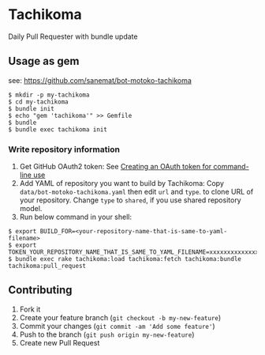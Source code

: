 # Tachikoma

Daily Pull Requester with bundle update

## Usage as gem

see: https://github.com/sanemat/bot-motoko-tachikoma

```
$ mkdir -p my-tachikoma
$ cd my-tachikoma
$ bundle init
$ echo "gem 'tachikoma'" >> Gemfile
$ bundle
$ bundle exec tachikoma init
```
### Write repository information

1. Get GitHub OAuth2 token: See [Creating an OAuth token for command-line use](https://help.github.com/articles/creating-an-oauth-token-for-command-line-use)
2. Add YAML of repository you want to build by Tachikoma: Copy `data/bot-motoko-tachikoma.yaml` then edit `url` and `type`. to clone URL of your repository. Change `type` to `shared`, if you use shared repository model.
3. Run below command in your shell:                                                                                                               
                                                                                                                                                  
```                                                                                                                                               
$ export BUILD_FOR=<your-repository-name-that-is-same-to-yaml-filename>                                                                           
$ export TOKEN_YOUR_REPOSITORY_NAME_THAT_IS_SAME_TO_YAML_FILENAME=xxxxxxxxxxxxxxxxxxxxxxxxxxxxxxxxxxxxxxxx                                        
$ bundle exec rake tachikoma:load tachikoma:fetch tachikoma:bundle tachikoma:pull_request
```

## Contributing

1. Fork it
2. Create your feature branch (`git checkout -b my-new-feature`)
3. Commit your changes (`git commit -am 'Add some feature'`)
4. Push to the branch (`git push origin my-new-feature`)
5. Create new Pull Request
